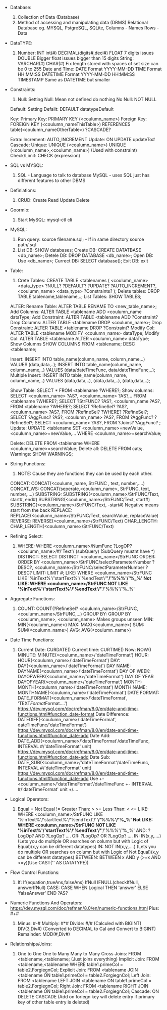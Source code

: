 - Database:
  1.  Collection of Data (Database)
  2.  Method of accessing and manipulating data (DBMS) Relational Database eg. MYSQL, PstgreSQL, SQLite,
      Columns - Names
      Rows - Data
- DataTYPE:
  1.  Number: INT
      int(#)
      DECIMAL(digits#,deci#)
      FLOAT 7 digits issues
      DOUBLE Bigger float issues bigger than 15 digits
      String: VARCHAR(#)
      CHAR(#) Fix length stored with spaces of set size can be 0 to 255
      Date and Time: DATE Format YYYY-MM-DD
      TIME Format HH:MM:SS
      DATETIME Format YYYY-MM-DD HH:MM:SS
      TIMESTAMP Same as DATETIME but smaller
- Constraints:

  1.  Null:
      Setting Null: Mean not defined do nothing
      No Null: NOT NULL

  Default:
  Setting Defailt: DEFAULT datatypeDefault

  Key:
  Primary Key: PRIMARY KEY (<coulumn_name>)
  Foreign Key: FOREIGN KEY (<coulumn_nameThisTable>) REFERENCES table(<coulumn_nameOtherTable>) ?CASCADE?

  Extra:
  Increment: AUTO_INCREMENT
  Update: ON UPDATE updateTo#
  Cascade:
  Unique: UNIQUE (<coulumn_name>)
  UNIQUE (<coulumn_name>,<coulumn_name>) (Used with constraint)
  Check/Limit: CHECK (expression)

- SQL vs MYSQL:
  1.  SQL - Language to talk to database
      MySQL - uses SQL just has different features to other DBMS
- Definiations:
  1.  CRUD: Create Read Update Delete
- Goormio:
  1.  Start MySQL: mysql-ctl cli
- MySQL:
  1.  Run query: source filename.sql; - If in same directory
      source path/<filename>.sql
  1.  List DB: SHOW databases;
      Create DB: CREATE DATATBASE <db_name>;
      Detele DB: DROP DATABASE <db_name>;
      Open DB: Use <db_name>;
      Currect DB: SELECT database();
      Exit DB: exit
- Table:

  1.  Crete Tables: CREATE TABLE <tablenames
      (
      <coulumn_name> <data_type> ?NULL? ?DEFAULT? ?UPDATE? ?AUTO_INCREMENT?,
      <coulumn_name> <data_type>
      ?Constraints?
      );
      Delete tables: DROP TABLE tablename,tablename,..;
      List Tables: SHOW TABLES;

  ALTER:
  Rename Table: ALTER TABLE <tablename> RENAME TO <new_table_name>;
  Add Columns: ALTER TABLE <tablename ADD <coulumn_name dataType;
  Add Constraint: ALTER TABLE <tablename ADD ?Constraint?
  Drop Columns: ALTER TABLE <tablename DROP <coulumn_name>;
  Drop Constraint: ALTER TABLE <tablename DROP ?Constraint?
  Modify Col: ALTER TABLE <tablename MODIFY <coulumn_name> dataType;
  Modify Col: ALTER TABLE <tablename ALTER <coulumn_name> dataType;
  Show Columns SHOW COLUMNS FROM <tablename;
  DESC <tablename;

  Insert: INSERT INTO table_name(column_name, column_name,..) VALUES (data,data,..);
  INSERT INTO table_name(column_name, column_name,..) VALUES (data/dateTimeFunc, data/dateTimeFunc,..);
  Multiple Insert: INSERT INTO table_name(column_name, column_name,..) VALUES (data,data,..), (data,data,..), (data,data,..);

  Show Table: SELECT \* FROM <tablename ?WHERE?;
  Show columns: SELECT <coulumn_name> ?AS?, <coulumn_name> ?AS?,.. FROM <tablename ?WHERE?;
  SELECT ?StrFUNC? ?AS?, <coulumn_name ?AS?, FROM <tablename ?WHERE?;
  SELECT ?RefineSel? ?AS?, <coulumn_name> ?AS?, FROM <tablename> ?RefineSel? ?WHERE? ?RefineSel?;
  SELECT ?AggFunc? ?AS?, <coulumn_name> ?AS?, FROM <tablename> ?AggFunc? ?RefineSel?;
  SELECT <coulumn_name> ?AS?, FROM ?Joins? ?AggFunc? ;
  Update: UPDATE <tablename SET <coulumn_name>=newValue, <coulumn_name>=newValue,... WHERE <coulumn_name>=searchValue;

  Delete: DELETE FROM <tablename WHERE <coulumn_name>=searchValue;
  Delete all: DELETE FROM cats;
  Warnings: SHOW WARNINGS;

- String Functions:

  1.  NOTE: Cause they are functions they can be used by each other.

  CONCAT: CONCAT(<coulumn_name, StrFUNC , text, number,....)
  CONCAT_WS: CONCAT(seperate,<coulumn_name>, StrFUNC, text, number,....)
  SUBSTRING: SUBSTRING(<coulumn_name>/StrFUNC/Text, start#, end#)
  SUBSTRING(<coulumn_name>/StrFUNC/Text, start#)
  SUBSTRING(<coulumn_name>/StrFUNC/Text, -start#) Negative means start from the back
  REPLACE: REPLACE(<coulumn_name>/StrFUNC/Text, searchValue, replaceValue)
  REVERSE: REVERSE(<coulumn_name>/StrFUNC/Text)
  CHAR_LENGTH: CHAR_LENGTH(<coulumn_name>/StrFUNC/Text)

- Refining Select:

  1.  WHERE: WHERE <coulumn_name>/NumFunc ?LogOP? <coulumn_name>/#/'Text'/ (subQuery) (SubQuery mustnt have \*)
      DISTINCT: SELECT DISTINCT <coulumn_name>/StrFUNC
      ORDER: ORDER BY <coulumn_name>/StrFUNC/selectParameterNumber ?DESC?, <coulumn_name>/StrFUNC/selectParameterNumber ?DESC?
      LIMIT: LIMIT #;
      LIKE: WHERE <coulumn_name>/StrFUNC LIKE '%inText%'/'startText%'/'%endText'/'**'/'%\%%'/'%\_%'
      Not LIKE: WHERE <coulumn_name>/StrFUNC NOT LIKE '%inText%'/'startText%'/'%endText'/'**'/'%\%%'/'%\_%'

- Aggregate Functions:
  1.  COUNT: COUNT(?RefineSel? <coulumn_name>/StrFUNC,<coulumn_name>/StrFUNC,...)
      GROUP BY: GROUP BY <coulumn_name>, <coulumn_name> Makes groups unseen
      MIN: MIN(<coulumn_name>)
      MAX: MAX(<coulumn_name>)
      SUM: SUM(<coulumn_name>)
      AVG: AVG(<coulumn_name>)
- Date Time Functions:
  1.  Current Date: CURDATE()
      Current time: CURTIME()
      Now: NOW()
      MINUTE: MINUTE(<coulumn_name>/'dateTimeFormat')
      HOUR: HOUR(<coulumn_name>/'dateTimeFormat')
      DAY: DAY(<coulumn_name>/'dateTimeFormat')
      DAY NAME: DAYNAME(<coulumn_name>/'dateTimeFormat')
      DAY OF WEEK: DAYOFWEEK(<coulumn_name>/'dateTimeFormat')
      DAY OF YEAR DAYOFYEAR(<coulumn_name>/'dateTimeFormat')
      MONTH: MONTH(<coulumn_name>/'dateTimeFormat')
      MONTH NAME: MONTHNAME(<coulumn_name>/'dateTimeFormat')
      DATE FORMAT: DATE_FORMAT(<coulumn_name>/'dateTimeFormat', 'TEXT$Format$Format....') https://dev.mysql.com/doc/refman/8.0/en/date-and-time-functions.html#function_date-format
      Date Difference: DATEDIFF(<coulumn_name>/'dateTimeFormat', dateTimeFunc/'dateTimeFormat') https://dev.mysql.com/doc/refman/8.0/en/date-and-time-functions.html#function_date-add
      Date Add: DATE_ADD(<coulumn_name>/'dateTimeFormat'/dateTimeFunc, INTERVAL #/'dateTimeFormat' unit) https://dev.mysql.com/doc/refman/8.0/en/date-and-time-functions.html#function_date-add
      Date Sub: DATE_SUB(<coulumn_name>/'dateTimeFormat'/dateTimeFunc, INTERVAL #/'dateTimeFormat' unit) https://dev.mysql.com/doc/refman/8.0/en/date-and-time-functions.html#function_date-add
      Use +- <coulumn_name>/'dateTimeFormat'/dateTimeFunc +- INTERVAL #/'dateTimeFormat' unit +/....
- Logical Operators:
  1.  Equal =
      Not Equal !=
      Greater Than: > >=
      Less Than: <
      <=
      LIKE: WHERE <coulumn_name>/StrFUNC LIKE '%inText%'/'startText%'/'%endText'/'**'/'%\%%'/'%\_%'
      Not LIKE: WHERE <coulumn_name>/StrFUNC NOT LIKE '%inText%'/'startText%'/'%endText'/'**'/'%\%%'/'%\_%'
      AND: ?LogOp? AND ?LogOp? ....
      OR: ?LogOp? OR ?LogOp? ....
      IN: IN(x,y,....) (Lets you do multiple OR searches on column but with Logic of Equal)(x,y can be different datatypes)
      IN: NOT IN(x,y,....) (Lets you do multiple OR searches on column but with Logic of Not Equal)(x,y can be different datatypes)
      BETWEEN: BETWEEN x AND y (>=x AND <=y)(Use CAST('' AS DATATYPE))
- Flow Control Functions:
  1.  If: If(equation,trueAns,falseAns)
      IfNull IFNULL(checkIfNull, answerIfNull)
      CASE: CASE
      WHEN Logical THEN 'answer'
      ELSE 'falseAnswer'
      END ?AS?
- Numeric Functions And Operators: https://dev.mysql.com/doc/refman/8.0/en/numeric-functions.html Plus: #+#
  1.  Minus: #-#
      Multiply: #\*#
      Divide: #/# (Calculed with BIGINT)
      DIV(3,Div#) (Converted to DECIMAL to Cal and Convert to BIGINT)
      Remainder: MOD(#,Div#)
- Relationships/Joins:
  1.  One to One
      One to Many
      Many to Many
      Cross Joins: FROM <tablename,<tablename; (Just joins everything)
      Implicit Join: FROM <tablename,<tablename WHERE table1.primeCol = table2.ForgiegnCol;
      Explicit Join: FROM <tablename JOIN <tablename ON table1.primeCol = table2.ForgiegnCol;
      Left Join: FROM <tablename LEFT JOIN <tablename ON table1.primeCol = table2.ForgiegnCol;
      Right Join: FROM <tablename RIGHT JOIN <tablename ON table1.primeCol = table2.ForgiegnCol;
      Cascade: ON DELETE CASCADE (Add on foriegn key will delete entry if primary key of other table entry is deleted)
